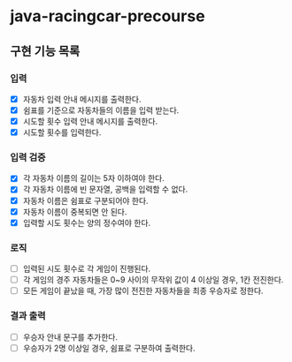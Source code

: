 # java-racingcar-precourse

## 구현 기능 목록 

### 입력
- [x] 자동차 입력 안내 메시지를 출력한다.
- [x] 쉼표를 기준으로 자동차들의 이름을 입력 받는다.
- [x] 시도할 횟수 입력 안내 메시지를 출력한다.
- [x] 시도할 횟수를 입력한다.

### 입력 검증
- [x] 각 자동차 이름의 길이는 5자 이하여야 한다.
- [x] 각 자동차 이름에 빈 문자열, 공백을 입력할 수 없다.
- [x] 자동차 이름은 쉼표로 구분되어야 한다.
- [x] 자동차 이름이 중복되면 안 된다.
- [x] 입력할 시도 횟수는 양의 정수여야 한다.

### 로직
- [ ] 입력된 시도 횟수로 각 게임이 진행된다.
- [ ] 각 게임의 경주 자동차들은 0~9 사이의 무작위 값이 4 이상일 경우, 1칸 전진한다.
- [ ] 모든 게임이 끝났을 때, 가장 많이 전진한 자동차들을 최종 우승자로 정한다.

### 결과 출력
- [ ] 우승자 안내 문구를 추가한다.
- [ ] 우승자가 2명 이상일 경우, 쉼표로 구분하여 출력한다.

